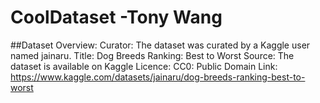 # CoolDataset -Tony Wang
##Dataset Overview:
  Curator: The dataset was curated by a Kaggle user named jainaru.
  Title: Dog Breeds Ranking: Best to Worst
  Source: The dataset is available on Kaggle
  Licence: CC0: Public Domain
  Link: https://www.kaggle.com/datasets/jainaru/dog-breeds-ranking-best-to-worst
